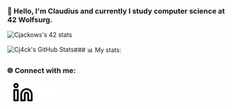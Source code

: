 ### 🌱 Hello, I'm Claudius and currently I study computer science at 42 Wolfsurg.

<img src="https://badge42.vercel.app/api/v2/cl4r9mqmj014009l6t5iuw1n6/stats?cursusId=21&coalitionId=151" alt="Cjackows's 42 stats" />
<br> <br />
### 📊 My stats: 

<img align="left" alt="Cj4ck's GitHub Stats" src="https://github-readme-stats.vercel.app/api?username=cj4ck&show_icons=true&hide_border=false&title_color=ff652f&icon_color=FFE400&bg_color=09131B&text_color=ffffff&border_color=0c1a25" />


### 🌐 Connect with me: <br />

&nbsp;&nbsp;
[![website](./img/linkedin-light.svg)](https://linkedin.com/in/claudiusz-jackowski#gh-light-mode-only)
[![website](./img/linkedin-dark.svg)](https://linkedin.com/in/claudiusz-jackowski#gh-dark-mode-only)
